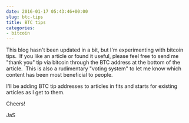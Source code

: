 ```yaml
---
date: 2016-01-17 05:43:46+00:00
slug: btc-tips
title: BTC tips
categories:
- bitcoin
---
```


This blog hasn't been updated in a bit, but I'm experimenting with bitcoin tips.  If you like an article or found it useful, please feel free to send me "thank you" tip via bitcoin through the BTC address at the bottom of the article.  This is also a rudimentary "voting system" to let me know which content has been most beneficial to people.

I'll be adding BTC tip addresses to articles in fits and starts for existing articles as I get to them.

Cheers!

JaS
